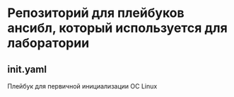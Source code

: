# Репозиторий для плейбуков ансибл, который используется для лаборатории

## init.yaml
Плейбук для первичной инициализации ОС Linux

